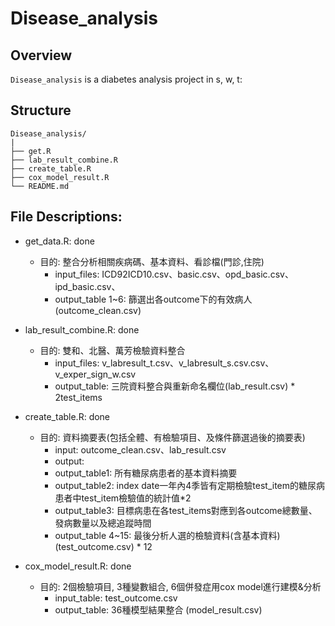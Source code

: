 # Disease_analysis

## Overview
`Disease_analysis` is a diabetes analysis project in s, w, t:

## Structure

```
Disease_analysis/
|
├── get.R 
├── lab_result_combine.R
├── create_table.R
├── cox_model_result.R
└── README.md
```

## File Descriptions:

- get_data.R: done
  - 目的: 整合分析相關疾病碼、基本資料、看診檔(門診,住院)
    - input_files: ICD92ICD10.csv、basic.csv、opd_basic.csv、ipd_basic.csv、
    - output_table 1~6: 篩選出各outcome下的有效病人(outcome_clean.csv)

- lab_result_combine.R: done
  - 目的: 雙和、北醫、萬芳檢驗資料整合
    - input_files: v_labresult_t.csv、v_labresult_s.csv.csv、v_exper_sign_w.csv
    - output_table: 三院資料整合與重新命名欄位(lab_result.csv) * 2test_items

- create_table.R: done
  - 目的: 資料摘要表(包括全體、有檢驗項目、及條件篩選過後的摘要表)
    - input: outcome_clean.csv、lab_result.csv
    - output: 
    - output_table1: 所有糖尿病患者的基本資料摘要
    - output_table2: index date一年內4季皆有定期檢驗test_item的糖尿病患者中test_item檢驗值的統計值*2
    - output_table3: 目標病患在各test_items對應到各outcome總數量、發病數量以及總追蹤時間
    - output_table 4~15: 最後分析人選的檢驗資料(含基本資料) (test_outcome.csv) * 12 

- cox_model_result.R: done
  - 目的: 2個檢驗項目, 3種變數組合, 6個併發症用cox model進行建模&分析 
    - input_table: test_outcome.csv
    - output_table: 36種模型結果整合 (model_result.csv)
